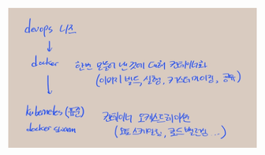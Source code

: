 ![SmartSelect_20210301-103925_Samsung Notes](images/SmartSelect_20210301-103925_Samsung%20Notes.jpg)